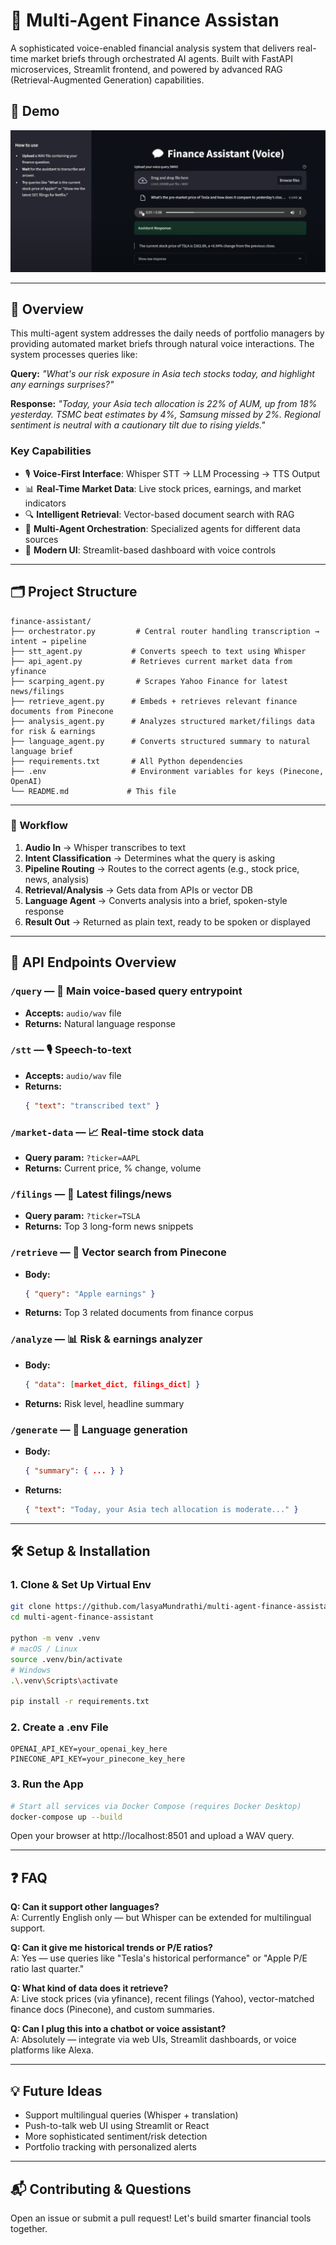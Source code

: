 # 🧠  Multi-Agent Finance Assistan

A sophisticated voice-enabled financial analysis system that delivers real-time market briefs through orchestrated AI agents. Built with FastAPI microservices, Streamlit frontend, and powered by advanced RAG (Retrieval-Augmented Generation) capabilities.
## 🧪 Demo

[![Watch Demo](demo.png)](https://www.youtube.com/watch?v=skZHYClgcSU)

---
## 🎯 Overview

This multi-agent system addresses the daily needs of portfolio managers by providing automated market briefs through natural voice interactions. The system processes queries like:

**Query:** *"What's our risk exposure in Asia tech stocks today, and highlight any earnings surprises?"*

**Response:** *"Today, your Asia tech allocation is 22% of AUM, up from 18% yesterday. TSMC beat estimates by 4%, Samsung missed by 2%. Regional sentiment is neutral with a cautionary tilt due to rising yields."*

### Key Capabilities
- 🎙️ **Voice-First Interface**: Whisper STT → LLM Processing → TTS Output
- 📊 **Real-Time Market Data**: Live stock prices, earnings, and market indicators
- 🔍 **Intelligent Retrieval**: Vector-based document search with RAG
- 🤖 **Multi-Agent Orchestration**: Specialized agents for different data sources
- 📱 **Modern UI**: Streamlit-based dashboard with voice controls

---
## 🗂 Project Structure

```
finance-assistant/
├── orchestrator.py         # Central router handling transcription → intent → pipeline
├── stt_agent.py           # Converts speech to text using Whisper
├── api_agent.py           # Retrieves current market data from yfinance
├── scarping_agent.py       # Scrapes Yahoo Finance for latest news/filings
├── retrieve_agent.py      # Embeds + retrieves relevant finance documents from Pinecone
├── analysis_agent.py      # Analyzes structured market/filings data for risk & earnings
├── language_agent.py      # Converts structured summary to natural language brief
├── requirements.txt       # All Python dependencies
├── .env                   # Environment variables for keys (Pinecone, OpenAI)
└── README.md             # This file
```

---


### 🔁 Workflow

1. **Audio In** → Whisper transcribes to text  
2. **Intent Classification** → Determines what the query is asking  
3. **Pipeline Routing** → Routes to the correct agents (e.g., stock price, news, analysis)  
4. **Retrieval/Analysis** → Gets data from APIs or vector DB  
5. **Language Agent** → Converts analysis into a brief, spoken-style response  
6. **Result Out** → Returned as plain text, ready to be spoken or displayed  

---

## 📡 API Endpoints Overview

### `/query` — 🔄 Main voice-based query entrypoint
- **Accepts:** `audio/wav` file  
- **Returns:** Natural language response

### `/stt` — 🎙 Speech-to-text
- **Accepts:** `audio/wav` file  
- **Returns:**  
  ```json
  { "text": "transcribed text" }
  ```

### `/market-data` — 📈 Real-time stock data
- **Query param:** `?ticker=AAPL`
- **Returns:** Current price, % change, volume

### `/filings` — 📰 Latest filings/news
- **Query param:** `?ticker=TSLA`
- **Returns:** Top 3 long-form news snippets

### `/retrieve` — 🧠 Vector search from Pinecone
- **Body:**
  ```json
  { "query": "Apple earnings" }
  ```
- **Returns:** Top 3 related documents from finance corpus

### `/analyze` — 📊 Risk & earnings analyzer
- **Body:**
  ```json
  { "data": [market_dict, filings_dict] }
  ```
- **Returns:** Risk level, headline summary

### `/generate` — 💬 Language generation
- **Body:**
  ```json
  { "summary": { ... } }
  ```
- **Returns:**
  ```json
  { "text": "Today, your Asia tech allocation is moderate..." }
  ```

---

## 🛠 Setup & Installation

### 1. Clone & Set Up Virtual Env
```bash
git clone https://github.com/lasyaMundrathi/multi-agent-finance-assistant.git
cd multi-agent-finance-assistant

python -m venv .venv
# macOS / Linux
source .venv/bin/activate
# Windows
.\.venv\Scripts\activate

pip install -r requirements.txt
```

### 2. Create a .env File
```dotenv
OPENAI_API_KEY=your_openai_key_here
PINECONE_API_KEY=your_pinecone_key_here
```

### 3. Run the App
```bash
# Start all services via Docker Compose (requires Docker Desktop)
docker-compose up --build
```
Open your browser at http://localhost:8501 and upload a WAV query.

---

## ❓ FAQ

**Q: Can it support other languages?**  
A: Currently English only — but Whisper can be extended for multilingual support.

**Q: Can it give me historical trends or P/E ratios?**  
A: Yes — use queries like "Tesla's historical performance" or "Apple P/E ratio last quarter."

**Q: What kind of data does it retrieve?**  
A: Live stock prices (via yfinance), recent filings (Yahoo), vector-matched finance docs (Pinecone), and custom summaries.

**Q: Can I plug this into a chatbot or voice assistant?**  
A: Absolutely — integrate via web UIs, Streamlit dashboards, or voice platforms like Alexa.

---

## 💡 Future Ideas

- Support multilingual queries (Whisper + translation)
- Push-to-talk web UI using Streamlit or React
- More sophisticated sentiment/risk detection
- Portfolio tracking with personalized alerts

---

## 📬 Contributing & Questions

Open an issue or submit a pull request! Let's build smarter financial tools together.
